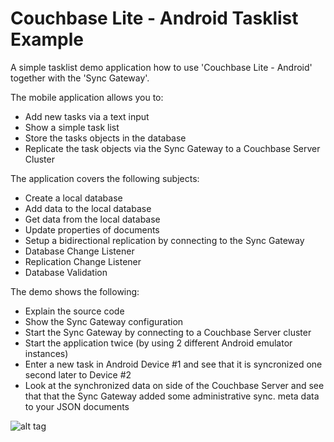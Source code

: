 Couchbase Lite - Android Tasklist Example
=========================================

A simple tasklist demo application how to use 'Couchbase Lite -  Android' together with the 'Sync Gateway'.

The mobile application allows you to:

- Add new tasks via a text input
- Show a simple task list
- Store the tasks objects in the database
- Replicate the task objects via the Sync Gateway to a Couchbase Server Cluster

The application covers the following subjects:

- Create a local database
- Add data to the local database
- Get data from the local database
- Update properties of documents
- Setup a bidirectional replication by connecting to the Sync Gateway
- Database Change Listener
- Replication Change Listener
- Database Validation

The demo shows the following:

- Explain the source code
- Show the Sync Gateway configuration
- Start the Sync Gateway by connecting to a Couchbase Server cluster
- Start the application twice (by using 2 different Android emulator instances)
- Enter a new task in Android Device #1 and see that it is syncronized one second later to Device #2
- Look at the synchronized data on side of the Couchbase Server and see that that the Sync Gateway added some administrative sync. meta data to your JSON documents

![alt tag](https://raw.github.com/dmaier-couchbase/cbl-android-tasklist/master/Screenshots/CouchbaseLiteAndroidDemoScreenshot.png)
